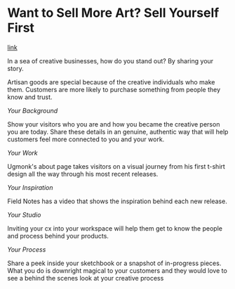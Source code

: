 # Want to Sell More Art? Sell Yourself First
[link](http://99u.com/articles/24135/sell-more-art-why-transparency-and-storytelling-win-fans)

In a sea of creative businesses, how do you stand out? By sharing your story.

Artisan goods are special because of the creative individuals who make them. Customers are more likely to purchase something from people they know and trust.

*Your Background*

Show your visitors who you are and how you became the creative person you are today. Share these details in an genuine, authentic way that will help customers feel more connected to you and your work.

*Your Work*

Ugmonk's about page takes visitors on a visual journey from his first t-shirt design all the way through his most recent releases.

*Your Inspiration*

Field Notes has a video that shows the inspiration behind each new release.

*Your Studio*

Inviting your cx into your workspace will help them get to know the people and process behind your products.

*Your Process*

Share a peek inside your sketchbook or a snapshot of in-progress pieces. What you do is downright magical to your customers and they would love to see a behind the scenes look at your creative process
